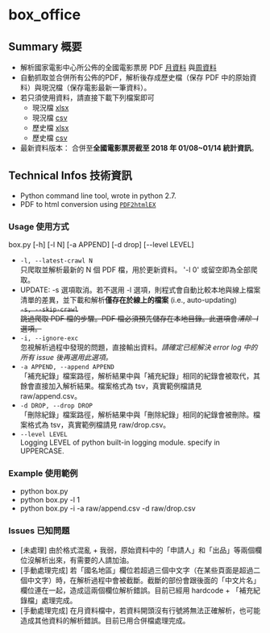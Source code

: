 # box_office

## Summary 概要
  - 解析國家電影中心所公佈的全國電影票房 PDF [月資料](http://www.tfi.org.tw/about-publicinfo04.asp) 與[周資料](http://www.tfi.org.tw/about-publicinfo05.asp)
  - 自動抓取並合併所有公佈的PDF，解析後存成歷史檔（保存 PDF 中的原始資料）與現況檔（保存電影最新一筆資料）。
  - 若只須使用資料，請直接下載下列檔案即可
	* 現況檔 [xlsx](https://github.com/kimballXD/box_office/blob/master/box.xlsx)
	* 現況檔 [csv](https://github.com/kimballXD/box_office/blob/master/box.csv)
	* 歷史檔 [xlsx](https://github.com/kimballXD/box_office/blob/master/box_hist.xlsx)
	* 歷史檔 [csv](https://github.com/kimballXD/box_office/blob/master/box_hist.csv)
  - 最新資料版本： 合併至**全國電影票房截至 2018 年 01/08~01/14 統計資訊**。
  
## Technical Infos 技術資訊
  - Python command line tool, wrote in python 2.7.
  - PDF to html conversion using [`PDF2htmlEX`](https://github.com/coolwanglu/pdf2htmlEX)
  
### Usage 使用方式

box.py [-h] [-l N] [-a APPEND] [-d drop] [--level LEVEL]</br>
* `-l, --latest-crawl N`</br>
	只爬取並解析最新的 N 個 PDF 檔，用於更新資料。 '-l 0' 或留空即為全部爬取。
* UPDATE: -s 選項取消。若不選用 -l 選項，則程式會自動比較本地與線上檔案清單的差異，並下載和解析**僅存在於線上的檔案** (i.e., auto-updating)</br>
  ~~`-s, --skip-crawl`</br>
      跳過爬取 PDF 檔的步驟。PDF 檔必須預先儲存在本地目錄。此選項會*清除 -l* 選項。~~
* `-i, --ignore-exc` </br>
	忽視解析過程中發現的問題，直接輸出資料。*請確定已經解決 error log 中的所有 issue 後再選用此選項。*
* `-a APPEND, --append APPEND`</br>
	「補充紀錄」檔案路徑，解析結果中與「補充紀錄」相同的紀錄會被取代，其餘會直接加入解析結果。檔案格式為 tsv，真實範例檔請見 raw/append.csv。
* `-d DROP, --drop DROP`</br> 
	「刪除紀錄」檔案路徑，解析結果中與「刪除紀錄」相同的紀錄會被刪除。檔案格式為 tsv，真實範例檔請見 raw/drop.csv。    
* `--level LEVEL` </br>
	Logging LEVEL of python built-in logging module. specify in UPPERCASE.
### Example 使用範例
* python box.py 
* python box.py -l 1 
* python box.py -i -a raw/append.csv -d raw/drop.csv

### Issues 已知問題
  - [未處理] 由於格式混亂 + 我弱，原始資料中的「申請人」和「出品」等兩個欄位沒解析出來，有需要的人請加油。
  - [手動處理完成] 若「國名地區」欄位若超過三個中文字（在某些頁面是超過二個中文字）時，在解析過程中會被截斷。截斷的部份會跟後面的「中文片名」欄位連在一起，造成這兩個欄位解析錯誤。目前已經用 hardcode + 「補充紀錄檔」處理完成。
  - [手動處理完成] 在月資料檔中，若資料開頭沒有行號將無法正確解析，也可能造成其他資料的解析錯誤。目前已用合併檔處理完成。

  
  
  
